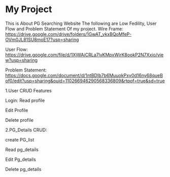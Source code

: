 # 



<h1> My Project </h1>

This is About PG Searching Website
The following are Low Fedility, User Flow and Problem Statement Of my project.
  Wire Frame: https://drive.google.com/drive/folders/1GwAT_vkxBQoMfeP-OVm0JL81SU8moE17?usp=sharing
  
  User Flow: https://drive.google.com/file/d/1XjWAiCRLa7lyKMpxWjrK8ookP2N7Xxio/view?usp=sharing
  
  Problem Statement:  https://docs.google.com/document/d/1ntBDIb7b6MuuokPxy0d16ny68queBof0/edit?usp=sharing&ouid=110266946290568336809&rtpof=true&sd=true

 1.User CRUD Features

  Login:
  Read profile
  
  Edit Profile
  
  Delete profile
  

  2.PG_Details CRUD:
  
 create  PG_list
  
  Read pg_details
  
  Edit Pg_details
  
  Delete pg_details


